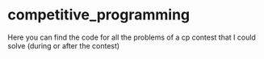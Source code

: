 # competitive_programming

Here you can find the code for all the problems of a cp contest that I could solve (during or after the contest)
